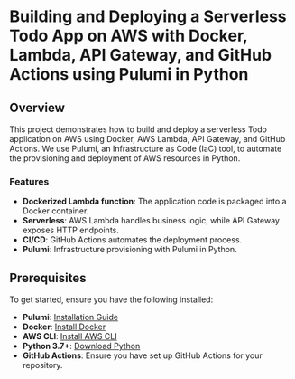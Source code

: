 # Building and Deploying a Serverless Todo App on AWS with Docker, Lambda, API Gateway, and GitHub Actions using Pulumi in Python

## Overview

This project demonstrates how to build and deploy a serverless Todo application on AWS using Docker, AWS Lambda, API Gateway, and GitHub Actions. We use Pulumi, an Infrastructure as Code (IaC) tool, to automate the provisioning and deployment of AWS resources in Python.

### Features
- **Dockerized Lambda function**: The application code is packaged into a Docker container.
- **Serverless**: AWS Lambda handles business logic, while API Gateway exposes HTTP endpoints.
- **CI/CD**: GitHub Actions automates the deployment process.
- **Pulumi**: Infrastructure provisioning with Pulumi in Python.

## Prerequisites

To get started, ensure you have the following installed:

- **Pulumi**: [Installation Guide](https://www.pulumi.com/docs/get-started/install/)
- **Docker**: [Install Docker](https://www.docker.com/get-started)
- **AWS CLI**: [Install AWS CLI](https://docs.aws.amazon.com/cli/latest/userguide/getting-started-install.html)
- **Python 3.7+**: [Download Python](https://www.python.org/downloads/)
- **GitHub Actions**: Ensure you have set up GitHub Actions for your repository.

